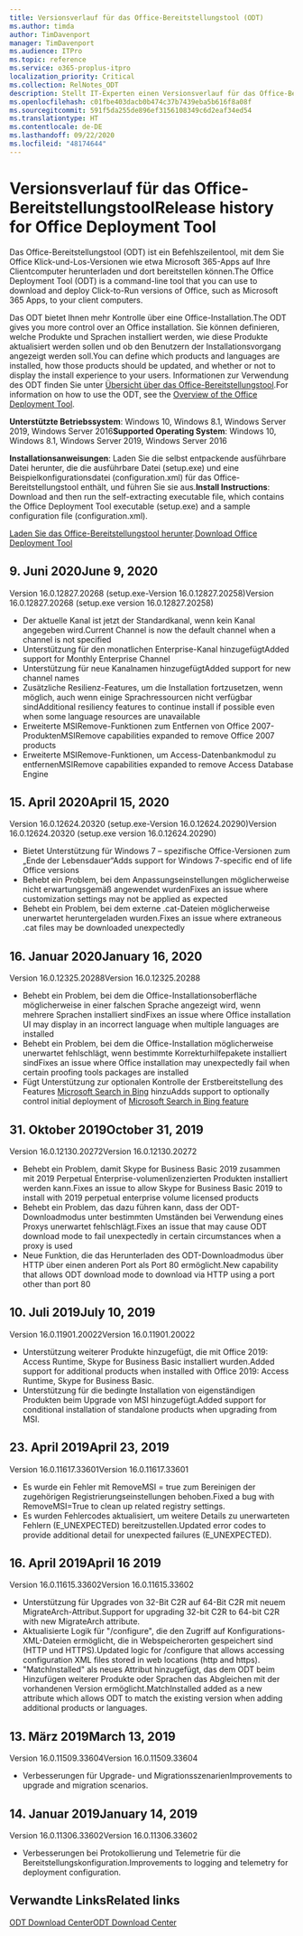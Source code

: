 ```yaml
---
title: Versionsverlauf für das Office-Bereitstellungstool (ODT)
ms.author: timda
author: TimDavenport
manager: TimDavenport
ms.audience: ITPro
ms.topic: reference
ms.service: o365-proplus-itpro
localization_priority: Critical
ms.collection: RelNotes_ODT
description: Stellt IT-Experten einen Versionsverlauf für das Office-Bereitstellungstool (ODT) zur Verfügung
ms.openlocfilehash: c01fbe403dacb0b474c37b7439eba5b616f8a08f
ms.sourcegitcommit: 591f5da255de896ef3156108349c6d2eaf34ed54
ms.translationtype: HT
ms.contentlocale: de-DE
ms.lasthandoff: 09/22/2020
ms.locfileid: "48174644"
---
```

# <a name="release-history-for-office-deployment-tool"></a><span data-ttu-id="60969-103">Versionsverlauf für das Office-Bereitstellungstool</span><span class="sxs-lookup"><span data-stu-id="60969-103">Release history for Office Deployment Tool</span></span>

<span data-ttu-id="60969-104">Das Office-Bereitstellungstool (ODT) ist ein Befehlszeilentool, mit dem Sie Office Klick-und-Los-Versionen wie etwa Microsoft 365-Apps auf Ihre Clientcomputer herunterladen und dort bereitstellen können.</span><span class="sxs-lookup"><span data-stu-id="60969-104">The Office Deployment Tool (ODT) is a command-line tool that you can use to download and deploy Click-to-Run versions of Office, such as Microsoft 365 Apps, to your client computers.</span></span> 


<span data-ttu-id="60969-105">Das ODT bietet Ihnen mehr Kontrolle über eine Office-Installation.</span><span class="sxs-lookup"><span data-stu-id="60969-105">The ODT gives you more control over an Office installation.</span></span> <span data-ttu-id="60969-106">Sie können definieren, welche Produkte und Sprachen installiert werden, wie diese Produkte aktualisiert werden sollen und ob den Benutzern der Installationsvorgang angezeigt werden soll.</span><span class="sxs-lookup"><span data-stu-id="60969-106">You can define which products and languages are installed, how those products should be updated, and whether or not to display the install experience to your users.</span></span> <span data-ttu-id="60969-107">Informationen zur Verwendung des ODT finden Sie unter [Übersicht über das Office-Bereitstellungstool](https://docs.microsoft.com/deployoffice/overview-of-the-office-2016-deployment-tool).</span><span class="sxs-lookup"><span data-stu-id="60969-107">For information on how to use the ODT, see the [Overview of the Office Deployment Tool](https://docs.microsoft.com/deployoffice/overview-of-the-office-2016-deployment-tool).</span></span>

 <span data-ttu-id="60969-108">**Unterstützte Betriebssystem**: Windows 10, Windows 8.1, Windows Server 2019, Windows Server 2016</span><span class="sxs-lookup"><span data-stu-id="60969-108">**Supported Operating System**: Windows 10, Windows 8.1, Windows Server 2019, Windows Server 2016</span></span> 
 
 <span data-ttu-id="60969-109">**Installationsanweisungen**: Laden Sie die selbst entpackende ausführbare Datei herunter, die die ausführbare Datei (setup.exe) und eine Beispielkonfigurationsdatei (configuration.xml) für das Office-Bereitstellungstool enthält, und führen Sie sie aus.</span><span class="sxs-lookup"><span data-stu-id="60969-109">**Install Instructions**: Download and then run the self-extracting executable file, which contains the Office Deployment Tool executable (setup.exe) and a sample configuration file (configuration.xml).</span></span> 

<span data-ttu-id="60969-110">[Laden Sie das Office-Bereitstellungstool herunter](https://www.microsoft.com/en-us/download/confirmation.aspx?id=49117).</span><span class="sxs-lookup"><span data-stu-id="60969-110">[Download Office Deployment Tool](https://www.microsoft.com/en-us/download/confirmation.aspx?id=49117)</span></span>


## <a name="june-9-2020"></a><span data-ttu-id="60969-111">9. Juni 2020</span><span class="sxs-lookup"><span data-stu-id="60969-111">June 9, 2020</span></span>

<span data-ttu-id="60969-112">Version 16.0.12827.20268 (setup.exe-Version 16.0.12827.20258)</span><span class="sxs-lookup"><span data-stu-id="60969-112">Version 16.0.12827.20268 (setup.exe version 16.0.12827.20258)</span></span>
- <span data-ttu-id="60969-113">Der aktuelle Kanal ist jetzt der Standardkanal, wenn kein Kanal angegeben wird.</span><span class="sxs-lookup"><span data-stu-id="60969-113">Current Channel is now the default channel when a channel is not specified</span></span>
- <span data-ttu-id="60969-114">Unterstützung für den monatlichen Enterprise-Kanal hinzugefügt</span><span class="sxs-lookup"><span data-stu-id="60969-114">Added support for Monthly Enterprise Channel</span></span>
- <span data-ttu-id="60969-115">Unterstützung für neue Kanalnamen hinzugefügt</span><span class="sxs-lookup"><span data-stu-id="60969-115">Added support for new channel names</span></span>
- <span data-ttu-id="60969-116">Zusätzliche Resilienz-Features, um die Installation fortzusetzen, wenn möglich, auch wenn einige Sprachressourcen nicht verfügbar sind</span><span class="sxs-lookup"><span data-stu-id="60969-116">Additional resiliency features to continue install if possible even when some language resources are unavailable</span></span>
- <span data-ttu-id="60969-117">Erweiterte MSIRemove-Funktionen zum Entfernen von Office 2007-Produkten</span><span class="sxs-lookup"><span data-stu-id="60969-117">MSIRemove capabilities expanded to remove Office 2007 products</span></span>
- <span data-ttu-id="60969-118">Erweiterte MSIRemove-Funktionen, um Access-Datenbankmodul zu entfernen</span><span class="sxs-lookup"><span data-stu-id="60969-118">MSIRemove capabilities expanded to remove Access Database Engine</span></span> 

## <a name="april-15-2020"></a><span data-ttu-id="60969-119">15. April 2020</span><span class="sxs-lookup"><span data-stu-id="60969-119">April 15, 2020</span></span>

<span data-ttu-id="60969-120">Version 16.0.12624.20320 (setup.exe-Version 16.0.12624.20290)</span><span class="sxs-lookup"><span data-stu-id="60969-120">Version 16.0.12624.20320 (setup.exe version 16.0.12624.20290)</span></span>
- <span data-ttu-id="60969-121">Bietet Unterstützung für Windows 7 – spezifische Office-Versionen zum „Ende der Lebensdauer“</span><span class="sxs-lookup"><span data-stu-id="60969-121">Adds support for Windows 7-specific end of life Office versions</span></span>
- <span data-ttu-id="60969-122">Behebt ein Problem, bei dem Anpassungseinstellungen möglicherweise nicht erwartungsgemäß angewendet wurden</span><span class="sxs-lookup"><span data-stu-id="60969-122">Fixes an issue where customization settings may not be applied as expected</span></span>
- <span data-ttu-id="60969-123">Behebt ein Problem, bei dem externe .cat-Dateien möglicherweise unerwartet heruntergeladen wurden.</span><span class="sxs-lookup"><span data-stu-id="60969-123">Fixes an issue where extraneous .cat files may be downloaded unexpectedly</span></span>

## <a name="january-16-2020"></a><span data-ttu-id="60969-124">16. Januar 2020</span><span class="sxs-lookup"><span data-stu-id="60969-124">January 16, 2020</span></span>

<span data-ttu-id="60969-125">Version 16.0.12325.20288</span><span class="sxs-lookup"><span data-stu-id="60969-125">Version 16.0.12325.20288</span></span>
- <span data-ttu-id="60969-126">Behebt ein Problem, bei dem die Office-Installationsoberfläche möglicherweise in einer falschen Sprache angezeigt wird, wenn mehrere Sprachen installiert sind</span><span class="sxs-lookup"><span data-stu-id="60969-126">Fixes an issue where Office installation UI may display in an incorrect language when multiple languages are installed</span></span>
- <span data-ttu-id="60969-127">Behebt ein Problem, bei dem die Office-Installation möglicherweise unerwartet fehlschlägt, wenn bestimmte Korrekturhilfepakete installiert sind</span><span class="sxs-lookup"><span data-stu-id="60969-127">Fixes an issue where Office installation may unexpectedly fail when certain proofing tools packages are installed</span></span>
- <span data-ttu-id="60969-128">Fügt Unterstützung zur optionalen Kontrolle der Erstbereitstellung des Features [Microsoft Search in Bing](https://go.microsoft.com/fwlink/p/?linkid=2109345) hinzu</span><span class="sxs-lookup"><span data-stu-id="60969-128">Adds support to optionally control initial deployment of [Microsoft Search in Bing feature](https://go.microsoft.com/fwlink/p/?linkid=2109345)</span></span>


## <a name="october-31-2019"></a><span data-ttu-id="60969-129">31. Oktober 2019</span><span class="sxs-lookup"><span data-stu-id="60969-129">October 31, 2019</span></span>

<span data-ttu-id="60969-130">Version 16.0.12130.20272</span><span class="sxs-lookup"><span data-stu-id="60969-130">Version 16.0.12130.20272</span></span>
- <span data-ttu-id="60969-131">Behebt ein Problem, damit Skype for Business Basic 2019 zusammen mit 2019 Perpetual Enterprise-volumenlizenzierten Produkten installiert werden kann.</span><span class="sxs-lookup"><span data-stu-id="60969-131">Fixes an issue to allow Skype for Business Basic 2019 to install with 2019 perpetual enterprise volume licensed products</span></span>
- <span data-ttu-id="60969-132">Behebt ein Problem, das dazu führen kann, dass der ODT-Downloadmodus unter bestimmten Umständen bei Verwendung eines Proxys unerwartet fehlschlägt.</span><span class="sxs-lookup"><span data-stu-id="60969-132">Fixes an issue that may cause ODT download mode to fail unexpectedly in certain circumstances when a proxy is used</span></span>
- <span data-ttu-id="60969-133">Neue Funktion, die das Herunterladen des ODT-Downloadmodus über HTTP über einen anderen Port als Port 80 ermöglicht.</span><span class="sxs-lookup"><span data-stu-id="60969-133">New capability that allows ODT download mode to download via HTTP using a port other than port 80</span></span>


## <a name="july-10-2019"></a><span data-ttu-id="60969-134">10. Juli 2019</span><span class="sxs-lookup"><span data-stu-id="60969-134">July 10, 2019</span></span>

<span data-ttu-id="60969-135">Version 16.0.11901.20022</span><span class="sxs-lookup"><span data-stu-id="60969-135">Version 16.0.11901.20022</span></span>
- <span data-ttu-id="60969-136">Unterstützung weiterer Produkte hinzugefügt, die mit Office 2019: Access Runtime, Skype for Business Basic installiert wurden.</span><span class="sxs-lookup"><span data-stu-id="60969-136">Added support for additional products when installed with Office 2019: Access Runtime, Skype for Business Basic.</span></span>
- <span data-ttu-id="60969-137">Unterstützung für die bedingte Installation von eigenständigen Produkten beim Upgrade von MSI hinzugefügt.</span><span class="sxs-lookup"><span data-stu-id="60969-137">Added support for conditional installation of standalone products when upgrading from MSI.</span></span>

## <a name="april-23-2019"></a><span data-ttu-id="60969-138">23. April 2019</span><span class="sxs-lookup"><span data-stu-id="60969-138">April 23, 2019</span></span>

<span data-ttu-id="60969-139">Version 16.0.11617.33601</span><span class="sxs-lookup"><span data-stu-id="60969-139">Version 16.0.11617.33601</span></span>
- <span data-ttu-id="60969-140">Es wurde ein Fehler mit RemoveMSI = true zum Bereinigen der zugehörigen Registrierungseinstellungen behoben.</span><span class="sxs-lookup"><span data-stu-id="60969-140">Fixed a bug with RemoveMSI=True to clean up related registry settings.</span></span>
- <span data-ttu-id="60969-141">Es wurden Fehlercodes aktualisiert, um weitere Details zu unerwarteten Fehlern (E_UNEXPECTED) bereitzustellen.</span><span class="sxs-lookup"><span data-stu-id="60969-141">Updated error codes to provide additional detail for unexpected failures (E_UNEXPECTED).</span></span>

## <a name="april-16-2019"></a><span data-ttu-id="60969-142">16. April 2019</span><span class="sxs-lookup"><span data-stu-id="60969-142">April 16 2019</span></span>

<span data-ttu-id="60969-143">Version 16.0.11615.33602</span><span class="sxs-lookup"><span data-stu-id="60969-143">Version 16.0.11615.33602</span></span>
- <span data-ttu-id="60969-144">Unterstützung für Upgrades von 32-Bit C2R auf 64-Bit C2R mit neuem MigrateArch-Attribut.</span><span class="sxs-lookup"><span data-stu-id="60969-144">Support for upgrading 32-bit C2R to 64-bit C2R with new MigrateArch attribute.</span></span>
- <span data-ttu-id="60969-145">Aktualisierte Logik für "/configure", die den Zugriff auf Konfigurations-XML-Dateien ermöglicht, die in Webspeicherorten gespeichert sind (HTTP und HTTPS).</span><span class="sxs-lookup"><span data-stu-id="60969-145">Updated logic for /configure that allows accessing configuration XML files stored in web locations (http and https).</span></span>
- <span data-ttu-id="60969-146">"MatchInstalled" als neues Attribut hinzugefügt, das dem ODT beim Hinzufügen weiterer Produkte oder Sprachen das Abgleichen mit der vorhandenen Version ermöglicht.</span><span class="sxs-lookup"><span data-stu-id="60969-146">MatchInstalled added as a new attribute which allows ODT to match the existing version when adding additional products or languages.</span></span>

## <a name="march-13-2019"></a><span data-ttu-id="60969-147">13. März 2019</span><span class="sxs-lookup"><span data-stu-id="60969-147">March 13, 2019</span></span>

<span data-ttu-id="60969-148">Version 16.0.11509.33604</span><span class="sxs-lookup"><span data-stu-id="60969-148">Version 16.0.11509.33604</span></span>
- <span data-ttu-id="60969-149">Verbesserungen für Upgrade- und Migrationsszenarien</span><span class="sxs-lookup"><span data-stu-id="60969-149">Improvements to upgrade and migration scenarios.</span></span>

## <a name="january-14-2019"></a><span data-ttu-id="60969-150">14. Januar 2019</span><span class="sxs-lookup"><span data-stu-id="60969-150">January 14, 2019</span></span>

<span data-ttu-id="60969-151">Version 16.0.11306.33602</span><span class="sxs-lookup"><span data-stu-id="60969-151">Version 16.0.11306.33602</span></span>
- <span data-ttu-id="60969-152">Verbesserungen bei Protokollierung und Telemetrie für die Bereitstellungskonfiguration.</span><span class="sxs-lookup"><span data-stu-id="60969-152">Improvements to logging and telemetry for deployment configuration.</span></span>


## <a name="related-links"></a><span data-ttu-id="60969-153">Verwandte Links</span><span class="sxs-lookup"><span data-stu-id="60969-153">Related links</span></span>

[<span data-ttu-id="60969-154">ODT Download Center</span><span class="sxs-lookup"><span data-stu-id="60969-154">ODT Download Center</span></span>](https://www.microsoft.com/en-us/download/details.aspx?id=49117)